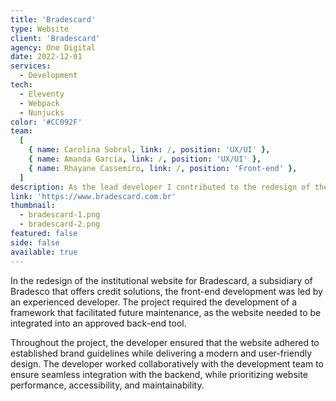 ```yaml
---
title: 'Bradescard'
type: Website
client: 'Bradescard'
agency: One Digital
date: 2022-12-01
services:
  - Development
tech:
  - Eleventy
  - Webpack
  - Nunjucks
color: '#CC092F'
team:
  [
    { name: Carolina Sobral, link: /, position: 'UX/UI' },
    { name: Amanda Garcia, link: /, position: 'UX/UI' },
    { name: Rhayane Cassemiro, link: /, position: 'Front-end' },
  ]
description: As the lead developer I contributed to the redesign of the institutional website for Bradescard, a credit solutions provider and subsidiary of Bradesco. The project involved integrating the website with an approved back-end tool, which required the development of a frontend framework to streamline future maintenance. <br><br> In my role, I leveraged my technical expertise to implement a modern and user-friendly design while adhering to established brand guidelines. I worked collaboratively with the development team to ensure seamless integration with the backend, while prioritizing website performance, accessibility, and maintainability.
link: 'https://www.bradescard.com.br'
thumbnail:
  - bradescard-1.png
  - bradescard-2.png
featured: false
side: false
available: true
---
```


In the redesign of the institutional website for Bradescard, a subsidiary of Bradesco that offers credit solutions, the front-end development was led by an experienced developer. The project required the development of a framework that facilitated future maintenance, as the website needed to be integrated into an approved back-end tool.

Throughout the project, the developer ensured that the website adhered to established brand guidelines while delivering a modern and user-friendly design. The developer worked collaboratively with the development team to ensure seamless integration with the backend, while prioritizing website performance, accessibility, and maintainability.
